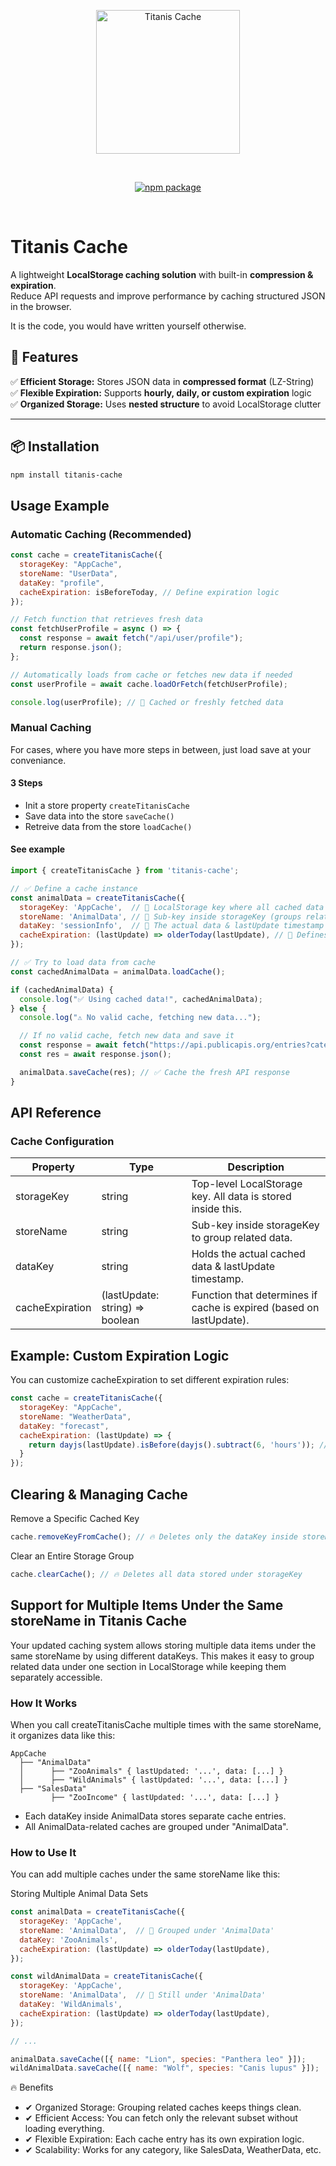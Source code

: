 <p align="center">
  <a href="https://npmjs.com/package/titanis-cache" target="_blank" rel="noopener noreferrer">
    <img width="230" src="https://ik.imagekit.io/vrfrbvdn0j/sddev/Titanis_Cache_Box.svg?updatedAt=1742227335331" alt="Titanis Cache">
  </a>
</p>
<br/>
<p align="center">
  <a href="https://npmjs.com/package/titanis-cache"><img src="https://badgen.net/npm/v/titanis-cache" alt="npm package"></a>
</p>
<br/>

# **Titanis Cache**  

A lightweight **LocalStorage caching solution** with built-in **compression & expiration**.  
Reduce API requests and improve performance by caching structured JSON in the browser.

It is the code, you would have written yourself otherwise.

## 🚀 **Features**  
✅ **Efficient Storage:** Stores JSON data in **compressed format** (LZ-String)  
✅ **Flexible Expiration:** Supports **hourly, daily, or custom expiration** logic  
✅ **Organized Storage:** Uses **nested structure** to avoid LocalStorage clutter  

---

## 📦 **Installation**  
```sh
npm install titanis-cache
```

## Usage Example

### Automatic Caching (Recommended)

```javascript
const cache = createTitanisCache({
  storageKey: "AppCache",
  storeName: "UserData",
  dataKey: "profile",
  cacheExpiration: isBeforeToday, // Define expiration logic
});

// Fetch function that retrieves fresh data
const fetchUserProfile = async () => {
  const response = await fetch("/api/user/profile");
  return response.json();
};

// Automatically loads from cache or fetches new data if needed
const userProfile = await cache.loadOrFetch(fetchUserProfile);

console.log(userProfile); // 🚀 Cached or freshly fetched data
```

### Manual Caching

For cases, where you have more steps in between, just load save at your conveniance.

#### 3 Steps

- Init a store property `createTitanisCache`
- Save data into the store `saveCache()`
- Retreive data from the store `loadCache()`

#### See example

```javascript
import { createTitanisCache } from 'titanis-cache';

// ✅ Define a cache instance
const animalData = createTitanisCache({
  storageKey: 'AppCache',  // 🔹 LocalStorage key where all cached data is stored
  storeName: 'AnimalData', // 🔹 Sub-key inside storageKey (groups related data)
  dataKey: 'sessionInfo',  // 🔹 The actual data & lastUpdate timestamp are stored here
  cacheExpiration: (lastUpdate) => olderToday(lastUpdate), // 🔹 Defines expiration logic
});

// ✅ Try to load data from cache
const cachedAnimalData = animalData.loadCache();

if (cachedAnimalData) {
  console.log("✅ Using cached data!", cachedAnimalData);
} else {
  console.log("⚠️ No valid cache, fetching new data...");

  // If no valid cache, fetch new data and save it
  const response = await fetch("https://api.publicapis.org/entries?category=Animals");
  const res = await response.json();

  animalData.saveCache(res); // ✅ Cache the fresh API response
}
```


## API Reference

### Cache Configuration
| Property	| Type	| Description |
| ---	| ---	| --- |
| storageKey |	string |	Top-level LocalStorage key. All data is stored inside this. |
| storeName |	string |	Sub-key inside storageKey to group related data. |
| dataKey |	string |	Holds the actual cached data & lastUpdate timestamp. |
| cacheExpiration |	(lastUpdate: string) => boolean	| Function that determines if cache is expired (based on lastUpdate). |


## Example: Custom Expiration Logic
You can customize cacheExpiration to set different expiration rules:

```javascript
const cache = createTitanisCache({
  storageKey: "AppCache",
  storeName: "WeatherData",
  dataKey: "forecast",
  cacheExpiration: (lastUpdate) => {
    return dayjs(lastUpdate).isBefore(dayjs().subtract(6, 'hours')); // 🔥 Expires after 6 hours
  }
});
```

## Clearing & Managing Cache

Remove a Specific Cached Key

```javascript
cache.removeKeyFromCache(); // 🔥 Deletes only the dataKey inside storeName
```

Clear an Entire Storage Group

```javascript
cache.clearCache(); // 🔥 Deletes all data stored under storageKey
```

## Support for Multiple Items Under the Same storeName in Titanis Cache

Your updated caching system allows storing multiple data items under the same storeName by using different dataKeys. This makes it easy to group related data under one section in LocalStorage while keeping them separately accessible.

### How It Works
When you call createTitanisCache multiple times with the same storeName, it organizes data like this:

```
AppCache
  ├── "AnimalData"
  │      ├── "ZooAnimals" { lastUpdated: '...', data: [...] }
  │      ├── "WildAnimals" { lastUpdated: '...', data: [...] }
  ├── "SalesData"
         ├── "ZooIncome" { lastUpdated: '...', data: [...] }
```

- Each dataKey inside AnimalData stores separate cache entries.
- All AnimalData-related caches are grouped under "AnimalData".

### How to Use It
You can add multiple caches under the same storeName like this:

Storing Multiple Animal Data Sets

```javascript
const animalData = createTitanisCache({
  storageKey: 'AppCache',  
  storeName: 'AnimalData',  // 🔹 Grouped under 'AnimalData'
  dataKey: 'ZooAnimals',  
  cacheExpiration: (lastUpdate) => olderToday(lastUpdate), 
});

const wildAnimalData = createTitanisCache({
  storageKey: 'AppCache',
  storeName: 'AnimalData',  // 🔹 Still under 'AnimalData'
  dataKey: 'WildAnimals',
  cacheExpiration: (lastUpdate) => olderToday(lastUpdate), 
});

// ...

animalData.saveCache([{ name: "Lion", species: "Panthera leo" }]);
wildAnimalData.saveCache([{ name: "Wolf", species: "Canis lupus" }]);
```

🔥 Benefits
- ✔ Organized Storage: Grouping related caches keeps things clean.
- ✔ Efficient Access: You can fetch only the relevant subset without loading everything.
- ✔ Flexible Expiration: Each cache entry has its own expiration logic.
- ✔ Scalability: Works for any category, like SalesData, WeatherData, etc.
